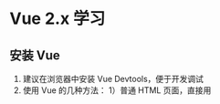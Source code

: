 # Vue 2.x 学习

## 安装 Vue

1. 建议在浏览器中安装 Vue Devtools，便于开发调试
2. 使用 Vue 的几种方法：
   1）普通 HTML 页面，直接用 <script> 标签 引入
   2）使用 NPM 构建应用， 命令 npm install vue 安装 vue 到本地
   3）使用 vue-cli 快速搭建项目框架
